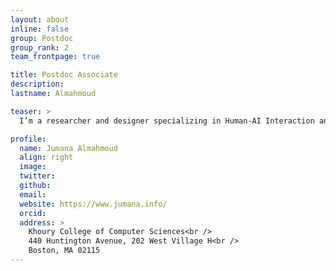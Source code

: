 ```yaml
---
layout: about
inline: false
group: Postdoc
group_rank: 2
team_frontpage: true

title: Postdoc Associate
description:
lastname: Almahmoud

teaser: >
  I’m a researcher and designer specializing in Human-AI Interaction and human-centered design. I recently earned my PhD in Computer Science from the Computer Science and Artificial Intelligence Laboratory (CSAIL) at MIT, where I explored innovative ways to enhance collaboration, learning, and meaningful interactions between people and technology.

profile:
  name: Jumana Almahmoud
  align: right
  image: 
  twitter:
  github:
  email:
  website: https://www.jumana.info/
  orcid:
  address: >
    Khoury College of Computer Sciences<br />
    440 Huntington Avenue, 202 West Village H<br />
    Boston, MA 02115
---
```

